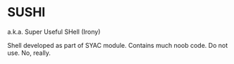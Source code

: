 SUSHI
=====

a.k.a. Super Useful SHell (Irony)

Shell developed as part of SYAC module. Contains much noob code. Do not use. No, really.
